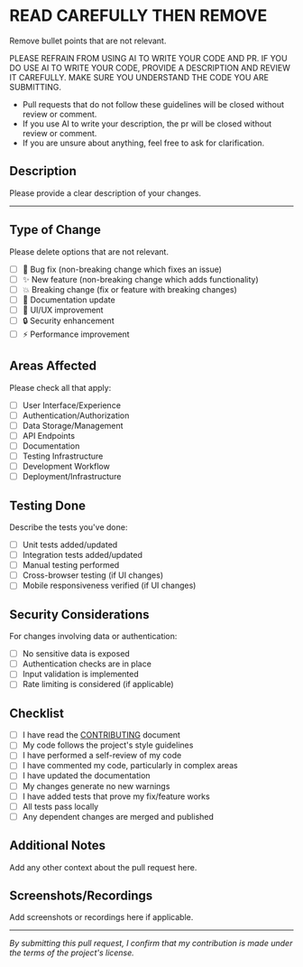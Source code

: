 # READ CAREFULLY THEN REMOVE

Remove bullet points that are not relevant.

PLEASE REFRAIN FROM USING AI TO WRITE YOUR CODE AND PR. IF YOU DO USE AI TO WRITE YOUR CODE, PROVIDE A DESCRIPTION AND REVIEW IT CAREFULLY. MAKE SURE YOU UNDERSTAND THE CODE YOU ARE SUBMITTING.

- Pull requests that do not follow these guidelines will be closed without review or comment.
- If you use AI to write your description, the pr will be closed without review or comment.
- If you are unsure about anything, feel free to ask for clarification.

## Description

Please provide a clear description of your changes.

---

## Type of Change

Please delete options that are not relevant.

- [ ] 🐛 Bug fix (non-breaking change which fixes an issue)
- [ ] ✨ New feature (non-breaking change which adds functionality)
- [ ] 💥 Breaking change (fix or feature with breaking changes)
- [ ] 📝 Documentation update
- [ ] 🎨 UI/UX improvement
- [ ] 🔒 Security enhancement
- [ ] ⚡ Performance improvement

## Areas Affected

Please check all that apply:

- [ ] User Interface/Experience
- [ ] Authentication/Authorization
- [ ] Data Storage/Management
- [ ] API Endpoints
- [ ] Documentation
- [ ] Testing Infrastructure
- [ ] Development Workflow
- [ ] Deployment/Infrastructure

## Testing Done

Describe the tests you've done:

- [ ] Unit tests added/updated
- [ ] Integration tests added/updated
- [ ] Manual testing performed
- [ ] Cross-browser testing (if UI changes)
- [ ] Mobile responsiveness verified (if UI changes)

## Security Considerations

For changes involving data or authentication:

- [ ] No sensitive data is exposed
- [ ] Authentication checks are in place
- [ ] Input validation is implemented
- [ ] Rate limiting is considered (if applicable)

## Checklist

- [ ] I have read the [CONTRIBUTING](https://github.com/YTeyddie22/nurser/blob/staging/.github/CONTRIBUTING.md) document
- [ ] My code follows the project's style guidelines
- [ ] I have performed a self-review of my code
- [ ] I have commented my code, particularly in complex areas
- [ ] I have updated the documentation
- [ ] My changes generate no new warnings
- [ ] I have added tests that prove my fix/feature works
- [ ] All tests pass locally
- [ ] Any dependent changes are merged and published

## Additional Notes

Add any other context about the pull request here.

## Screenshots/Recordings

Add screenshots or recordings here if applicable.

---

_By submitting this pull request, I confirm that my contribution is made under the terms of the project's license._
